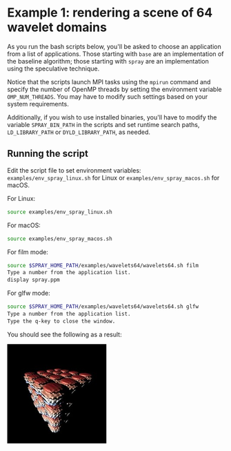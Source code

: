 # Example 1: rendering a scene of 64 wavelet domains

As you run the bash scripts below, you'll be asked to choose an application from a list of applications. Those starting with `base` are an implementation of the baseline algorithm; those starting with `spray` are an implementation using the speculative technique.

Notice that the scripts launch MPI tasks using the `mpirun` command and specify the number of OpenMP threads by setting the environment variable `OMP_NUM_THREADS`. You may have to modify such settings based on your system requirements.

Additionally, if you wish to use installed binaries, you'll have to modify the variable `SPRAY_BIN_PATH` in the scripts and set runtime search paths, `LD_LIBRARY_PATH` or `DYLD_LIBRARY_PATH`, as needed.

## Running the script

Edit the script file to set environment variables: `examples/env_spray_linux.sh` for Linux or `examples/env_spray_macos.sh` for macOS.

For Linux:
```bash
source examples/env_spray_linux.sh
```

For macOS:
```bash
source examples/env_spray_macos.sh
```

For film mode:

```bash
source $SPRAY_HOME_PATH/examples/wavelets64/wavelets64.sh film
Type a number from the application list.
display spray.ppm
```

For glfw mode:

```bash
source $SPRAY_HOME_PATH/examples/wavelets64/wavelets64.sh glfw
Type a number from the application list.
Type the q-key to close the window.
```

You should see the following as a result:

![wavelets.jpg](assets/img/wavelets64.jpg)
